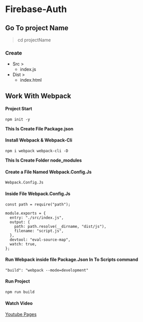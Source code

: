# Firebase-Auth

## Go To project Name

> cd projectName

### Create

- Src >
  - index.js
- Dist >
  - index.html

## Work With Webpack

#### Project Start

```text
npm init -y
```

**This Is Create File Package.json**

#### Install Webpack & Webpack-Cli

```text
npm i webpack webpack-cli -D
```

**This Is Create Folder node_modules**

#### Create a File Named Webpack.Config.Js

```text
Webpack.Config.Js
```

#### Inside File Webpack.Config.Js
  
```text
const path = require("path");

module.exports = {
  entry: "./src/index.js",
  output: {
    path: path.resolve(__dirname, "dist/js"),
    filename: "script.js",
  },
  devtool: "eval-source-map",
  watch: true,
};

```

#### Run Webpack inside file Package.Json  In To Scripts command

```text
"build": "webpack --mode=development"
```

#### Run Project

```text
npm run build
```

#### Watch Video

[Youtube Pages](https://www.youtube.com/watch?v=vDuXmQPcSL0&feature=emb_imp_woyt)
